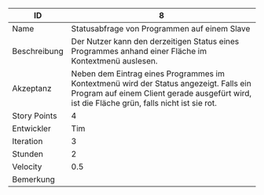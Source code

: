 | ID         |8|
|------------|-|
|Name        |Statusabfrage von Programmen auf einem Slave|
|Beschreibung|Der Nutzer kann den derzeitigen Status eines Programmes anhand einer Fläche im Kontextmenü auslesen.|
|Akzeptanz| Neben dem Eintrag eines Programmes im Kontextmenü wird der Status angezeigt. Falls ein Program auf einem Client gerade ausgefürt wird, ist die Fläche grün, falls nicht ist sie rot.|
|Story Points|4|
|Entwickler  |Tim|
|Iteration   |3|
|Stunden     |2|
|Velocity    |0.5|
|Bemerkung   ||
